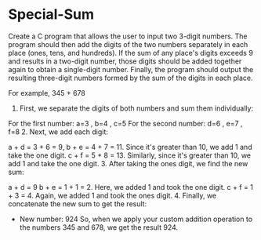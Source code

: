 # Special-Sum
Create a C program that allows the user to input two 3-digit numbers. The program should then add the digits of the two numbers separately in each place (ones, tens, and hundreds). If the sum of any place's digits exceeds 9 and results in a two-digit number, those digits should be added together again to obtain a single-digit number. Finally, the program should output the resulting three-digit numbers formed by the sum of the digits in each place.

For example, 345 + 678 

1. First, we separate the digits of both numbers and sum them individually:

For the first number: a=3
, b=4
, c=5
For the second number: d=6
, e=7
, f=8
2. Next, we add each digit:

 a + d = 3 + 6 = 9,
 b + e = 4 + 7 = 11. Since it's greater than 10, we add 1 and take the one digit.
 c + f = 5 + 8 = 13. Similarly, since it's greater than 10, we add 1 and take the one digit.
3. After taking the ones digit, we find the new sum:

 a + d = 9 
 b + e = 1 + 1 = 2. Here, we added 1 and took the one digit.
 c + f = 1 + 3 = 4.  Again, we added 1 and took the ones digit.
4. Finally, we concatenate the new sum to get the result:

- New number: 924
So, when we apply your custom addition operation to the numbers 345 and 678, we get the result 924.
